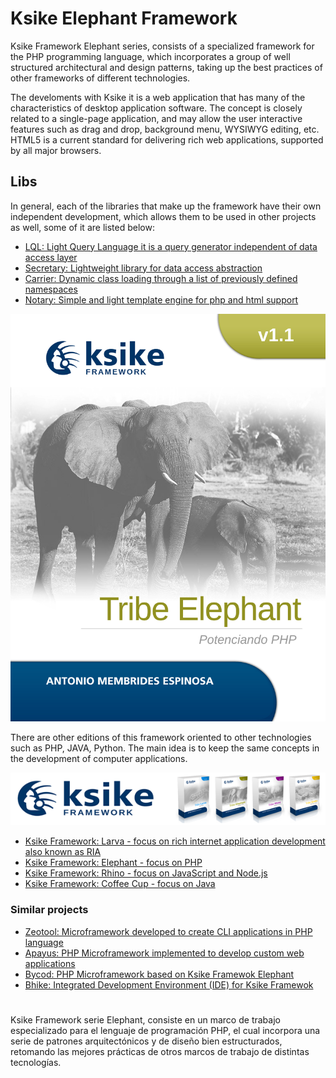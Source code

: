 # Ksike Elephant Framework
Ksike Framework Elephant series, consists of a specialized framework for the PHP programming language, which incorporates a group of well structured architectural and design patterns, taking up the best practices of other frameworks of different technologies.

The develoments with Ksike it is a web application that has many of the characteristics of desktop application software. The concept is closely related to a single-page application, and may allow the user interactive features such as drag and drop, background menu, WYSIWYG editing, etc. HTML5 is a current standard for delivering rich web applications, supported by all major browsers. 

## Libs
In general, each of the libraries that make up the framework have their own independent development, which allows them to be used in other projects as well, some of it are listed below:

+ [LQL:  Light Query Language it is a query generator independent of data access layer](https://github.com/ameksike/ksike.elephant.lql) 
+ [Secretary: Lightweight library for data access abstraction](https://github.com/ameksike/ksike.elephant.secretary)
+ [Carrier: Dynamic class loading through a list of previously defined namespaces](https://github.com/ameksike/ksike.rhino.ui)
+ [Notary: Simple and light template engine for php and html support](https://github.com/ameksike/ksike.elephant.notary)


![Screenshot](README/portadas_carta_130120_elephant.jpg)

There are other editions of this framework oriented to other technologies such as PHP, JAVA, Python. The main idea is to keep the same concepts in the development of computer applications.

![Screenshot](README/baner.png)

+ [Ksike Framework: Larva - focus on rich internet application development also known as RIA](https://github.com/ameksike/ksike.larva)
+ [Ksike Framework: Elephant - focus on PHP](https://github.com/ameksike/ksike.elephant)
+ [Ksike Framework: Rhino - focus on JavaScript and Node.js](https://github.com/ameksike/ksike.rhino.framework) 
+ [Ksike Framework: Coffee Cup - focus on Java](https://github.com/ameksike/ksike.java.core.plugin)


### Similar projects 
+ [Zeotool: Microframework developed to create CLI applications in PHP language](https://github.com/ameksike/zeotool)
+ [Apayus: PHP Microframework implemented to develop custom web applications](https://github.com/ameksike/apayus)
+ [Bycod: PHP Microframework based on Ksike Framewok Elephant](https://github.com/ameksike/bycod)
+ [Bhike: Integrated Development Environment (IDE) for Ksike Framewok](https://github.com/ameksike/bhike)



# 

Ksike Framework serie Elephant, consiste en un marco de trabajo especializado para el lenguaje de programación PHP, el cual incorpora una serie de patrones arquitectónicos y de diseño bien estructurados, retomando las mejores prácticas de otros marcos de trabajo de distintas tecnologías.

